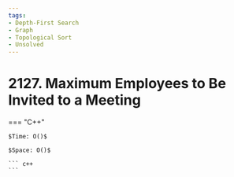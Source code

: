 ```yaml
---
tags:
- Depth-First Search
- Graph
- Topological Sort
- Unsolved
---
```



# 2127. Maximum Employees to Be Invited to a Meeting

=== "C++"

    $Time: O()$

    $Space: O()$

    ``` c++
    ```